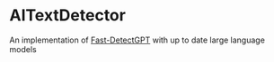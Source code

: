 # AITextDetector
An implementation of [Fast-DetectGPT](https://arxiv.org/abs/2310.05130) with up to date large language models
